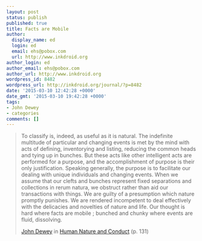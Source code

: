 ```yaml
---
layout: post
status: publish
published: true
title: Facts are Mobile
author:
  display_name: ed
  login: ed
  email: ehs@pobox.com
  url: http://www.inkdroid.org
author_login: ed
author_email: ehs@pobox.com
author_url: http://www.inkdroid.org
wordpress_id: 8482
wordpress_url: http://inkdroid.org/journal/?p=8482
date: '2015-03-10 12:42:28 +0000'
date_gmt: '2015-03-10 19:42:28 +0000'
tags:
- John Dewey
- categories
comments: []
---
```

<blockquote>
<p>To classify is, indeed, as useful as it is natural. The indefinite multitude of particular and changing events is met by the mind with acts of defining, inventorying and listing, reducing the common heads and tying up in bunches. But these acts like other intelligent acts are performed for a purpose, and the accomplishment of purpose is their only justification. Speaking generally, the purpose is to facilitate our dealing with unique individuals and changing events. When we assume that our clefts and bunches represent fixed separations and collections in rerum natura, we obstruct rather than aid our transactions with things. We are guilty of a presumption which nature promptly punishes. We are rendered incompetent to deal effectively with the delicacies and novelties of nature and life. Our thought is hard where facts are mobile ; bunched and chunky where events are fluid, dissolving.</p>
<p><a href="https://en.wikipedia.org/wiki/John_Dewey">John Dewey</a> in <a href="https://archive.org/details/humannatureandco011182mbp">Human Nature and Conduct</a> (p. 131)</p>
</blockquote>
